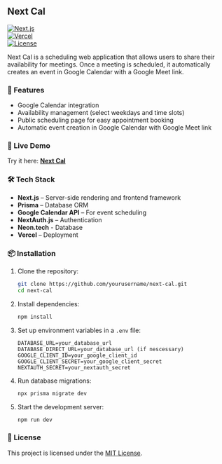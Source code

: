 ## Next Cal

[![Next.js](https://img.shields.io/badge/Next.js-000?logo=nextdotjs&logoColor=white)](https://nextjs.org/)  
[![Vercel](https://img.shields.io/badge/Deployed%20on-Vercel-black?logo=vercel)](https://next-cal.vercel.app/)  
[![License](https://img.shields.io/badge/License-MIT-green.svg)](LICENSE)

Next Cal is a scheduling web application that allows users to share their availability for meetings. Once a meeting is scheduled, it automatically creates an event in Google Calendar with a Google Meet link.

### 🚀 Features

- Google Calendar integration  
- Availability management (select weekdays and time slots)  
- Public scheduling page for easy appointment booking  
- Automatic event creation in Google Calendar with Google Meet link  

### 🔗 Live Demo

Try it here: **[Next Cal](https://next-cal.vercel.app/)**

### 🛠️ Tech Stack

- **Next.js** – Server-side rendering and frontend framework  
- **Prisma** – Database ORM  
- **Google Calendar API** – For event scheduling  
- **NextAuth.js** – Authentication  
- **Neon.tech** - Database
- **Vercel** – Deployment  

### 📦 Installation

1. Clone the repository:

   ```sh
   git clone https://github.com/yourusername/next-cal.git
   cd next-cal
   ```

2. Install dependencies:

   ```sh
   npm install
   ```

3. Set up environment variables in a `.env` file:

   ```env
   DATABASE_URL=your_database_url
   DATABASE_DIRECT_URL=your_database_url (if nescessary)
   GOOGLE_CLIENT_ID=your_google_client_id
   GOOGLE_CLIENT_SECRET=your_google_client_secret
   NEXTAUTH_SECRET=your_nextauth_secret
   ```

4. Run database migrations:

   ```sh
   npx prisma migrate dev
   ```

5. Start the development server:

   ```sh
   npm run dev
   ```

### 📄 License

This project is licensed under the [MIT License](LICENSE).
